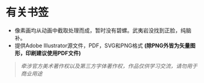 # 有关书签
- 像素画均从动画中截取处理而成，暂时没有碧螺。武夷岩没找到正脸，纯脑补。
- 提供Adobe Illustrator源文件，PDF，SVG和PNG格式 **(除PNG外皆为矢量图形，印刷建议使用PDF文件)**
> *牵涉官方美术著作权以及第三方字体著作权，作品仅供学习交流，请勿用于商业用途*
